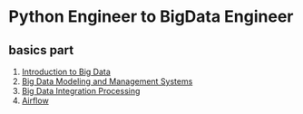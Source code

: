 # Python Engineer to BigData Engineer

## basics part
1. [Introduction to Big Data](introduction/README.md)
2. [Big Data Modeling and Management Systems](modeling_management/README.md)
3. [Big Data Integration Processing](integration/README.md)
4. [Airflow](airflow/README.md)